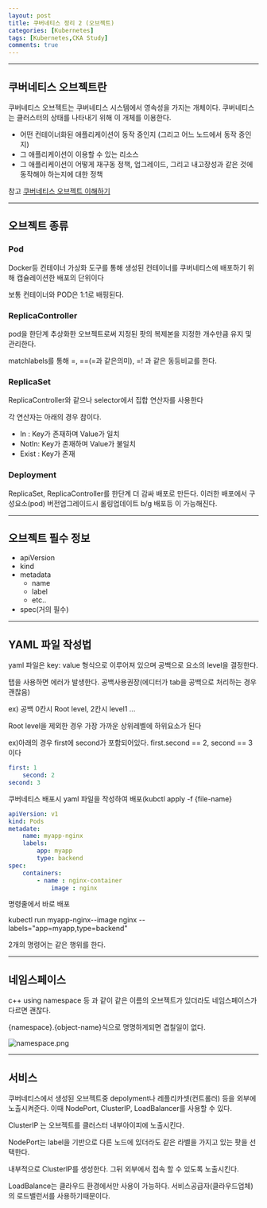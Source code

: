 ```yaml
---
layout: post
title: 쿠버네티스 정리 2 (오브젝트)
categories: [Kubernetes]
tags: [Kubernetes,CKA Study]
comments: true
---
```


---------

## 쿠버네티스 오브젝트란

쿠버네티스 오브젝트는 쿠버네티스 시스템에서 영속성을 가지는 개체이다. 쿠버네티스는 클러스터의 상태를 나타내기 위해 이 개체를 이용한다.

- 어떤 컨테이너화된 애플리케이션이 동작 중인지 (그리고 어느 노드에서 동작 중인지)
- 그 애플리케이션이 이용할 수 있는 리소스
- 그 애플리케이션이 어떻게 재구동 정책, 업그레이드, 그리고 내고장성과 같은 것에 동작해야 하는지에 대한 정책

참고 [쿠버네티스 오브젝트 이해하기](https://kubernetes.io/ko/docs/concepts/overview/working-with-objects/kubernetes-objects/)

-------------

## 오브젝트 종류

### Pod

Docker등 컨테이너 가상화 도구를 통해 생성된 컨테이너를 쿠버네티스에 배포하기 위해 캡슐레이션한 배포의 단위이다

보통 컨테이너와 POD은 1:1로 배핑된다. 

### ReplicaController

pod을 한단계 추상화한 오브젝트로써 지정된 팟의 복제본을 지정한 개수만큼 유지 및 관리한다.

matchlabels를 통해 =, ==(=과 같은의미), =! 과 같은 동등비교를 한다.

### ReplicaSet

ReplicaController와 같으나 selector에서 집합 연산자를 사용한다

각 연산자는 아래의 경우 참이다.

- In : Key가 존재하며 Value가 일치
- NotIn: Key가 존재하며 Value가 불일치
- Exist : Key가 존재

### Deployment

ReplicaSet, ReplicaController를 한단계 더 감싸 배포로 만든다. 이러한 배포에서 구성요소(pod) 버전업그레이드시 롤링업데이트 b/g 배포등 이 가능해진다.

------------------

## 오브젝트 필수 정보

- apiVersion
- kind
- metadata
    - name
    - label
    - etc..
- spec(거의 필수)
  
  
-----------

## YAML 파일 작성법

yaml 파일은 key: value 형식으로 이루어져 있으며 공백으로 요소의 level을 결정한다.

탭을 사용하면 에러가 발생한다. 공백사용권장(에디터가 tab을 공백으로 처리하는 경우 괜찮음)

ex) 공백 0칸시 Root level, 2칸시 level1 ...

Root level을 제외한 경우 가장 가까운 상위레벨에 하위요소가 된다

ex)아래의 경우 first에 second가 포함되어있다. first.second == 2, second == 3 이다

```yaml
first: 1
	second: 2
second: 3
```

쿠버네티스 배포시 yaml 파일을 작성하여 배포(kubctl apply -f {file-name}

```yaml
apiVersion: v1
kind: Pods
metadate:
	name: myapp-nginx
	labels:
		app: myapp
		type: backend
spec:
	containers:
		- name : nginx-container
			image : nginx
```

명령줄에서 바로 배포

 kubectl run myapp-nginx--image nginx  --labels="app=myapp,type=backend"

2개의 명령어는 같은 행위를 한다.

----------------------
## 네임스페이스

c++ using namespace 등 과 같이 같은 이름의 오브젝트가 있더라도 네임스페이스가 다르면 괜찮다.

{namespace}.{object-name}식으로 명명하게되면 겹칠일이 없다.

![namespace.png](https://lcc3108.github.io/img/2020-10/2020-10-13-1.png)


-----------------------------------------------

## 서비스

쿠버네티스에서 생성된 오브젝트중 depolyment나 레플리카셋(컨트롤러) 등을 외부에 노출시켜준다. 이때 NodePort, ClusterIP, LoadBalancer를 사용할 수 있다.

ClusterIP 는 오브젝트를 클러스터 내부아이피에 노출시킨다.

NodePort는 label을 기반으로 다른 노드에 있더라도 같은 라벨을 가지고 있는 팟을 선택한다.

내부적으로 ClusterIP를 생성한다. 그뒤 외부에서 접속 할 수 있도록 노출시킨다.

LoadBalance는 클라우드 환경에서만 사용이 가능하다. 서비스공급자(클라우드업체)의 로드밸런서를 사용하기때문이다.